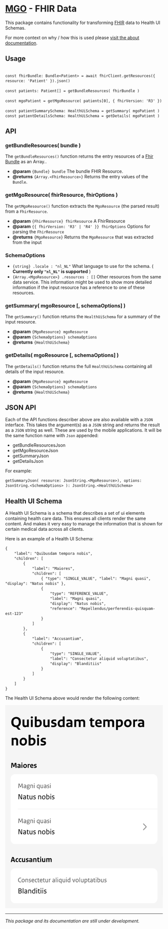 # [MGO] - FHIR Data

This package contains functionality for transforming [FHIR] data to Health UI Schemas.

For more context on why / how this is used please [visit the about documentation][about-zib-ui].

## Usage

```

const fhirBundle: Bundle<Patient> = await fhirClient.getResources({ resource: 'Patient' }).json()

const patients: Patient[] = getBundleResources( fhirBundle )

const mgoPatient = getMgoResource( patients[0], { fhirVersion: 'R3' })

const patientSummarySchema: HealthUiSchema = getSummary( mgoPatient )
const patientDetailsSchema: HealthUiSchema = getDetails( mgoPatient )
```

## API

### getBundleResources( bundle )

The `getBundleResources()` function returns the entry resources of a [Fhir Bundle][fhir-bundle] as an Array..

- **@param** `{Bundle} bundle`
  The bundle FHIR Resource.
- **@returns** `{Array.<FhirResource>}`
  Returns the entry values of the `Bundle`.

### getMgoResource( fhirResource, fhirOptions )

The `getMgoResource()` function extracts the `MgoResource` (the parsed result) from a `FhirResource`.

- **@param** `{FhirResource} fhirResource`
  A FhirResource
- **@param** `{{ fhirVersion: 'R3' | 'R4' }} fhirOptions`
  Options for parsing the `FhirResource`
- **@returns** `{MgoResource}`
  Returns the `MgoResource` that was extracted from the input

### SchemaOptions

- `{string} .locale : "nl_NL"`
  What language to use for the schema. ( **Currently only `"nl_NL"` is supported** )
- `{Array.<MgoResource>} .resources : []`
  Other resources from the same data service. This information might be used to show more detailed information if the input resource has a reference to one of these resources.

### getSummary( mgoResource [, schemaOptions] )

The `getSummary()` function returns the `HealthUiSchema` for a summary of the input resource.

- **@param** `{MgoResource} mgoResource`
- **@param** `{SchemaOptions} schemaOptions`
- **@returns** `{HealthUiSchema}`

### getDetails( mgoResource [, schemaOptions] )

The `getDetails()` function returns the full `HealthUiSchema` containing all details of the input resource.

- **@param** `{MgoResource} mgoResource`
- **@param** `{SchemaOptions} schemaOptions`
- **@returns** `{HealthUiSchema}`

## JSON API

Each of the API functions describer above are also available with a `JSON` interface. This takes the argument(s) as a `JSON` string and returns the result as a `JSON` string as well. These are used by the mobile applications. It will be the same function name with `Json` appended:

- getBundleResourcesJson
- getMgoResourceJson
- getSummaryJson
- getDetailsJson

For example:

```
getSummaryJson( resource: JsonString.<MgoResource>), options: JsonString.<SchemaOptions> ): JsonString.<HealthUiSchema>
```

## Health UI Schema

A Health UI Schema is a schema that describes a set of ui elements containing health care data. This ensures all clients render the same content. And makes it very easy to manage the information that is shown for certain medical data across all clients.

Here is an example of a Health UI Schema:

```
{
    "label": "Quibusdam tempora nobis",
    "children": [
        {
            "label": "Maiores",
            "children": [
                { "type": "SINGLE_VALUE", "label": "Magni quasi", "display": "Natus nobis" },
                {
                    "type": "REFERENCE_VALUE",
                    "label": "Magni quasi",
                    "display": "Natus nobis",
                    "reference": "Repellendus/perferendis-quisquam-est-123"
                }
            ]
        },
        {
            "label": "Accusantium",
            "children": [
                {
                    "type": "SINGLE_VALUE",
                    "label": "Consectetur aliquid voluptatibus",
                    "display": "Blanditiis"
                }
            ]
        }
    ]
}
```

The Health UI Schema above would render the following content:

![An example Health UI Schema](health-ui-schema.png 'Health UI Schema example')

<hr>

_This package and its documentation are still under development._

[MGO]: ../../README.md
[FHIR]: ../../docs/glossary.md#FHIR
[ZIB]: ../../docs/glossary.md#ZIB
[about-zib-ui]: ../../docs/about.md#from-zib-to-ui
[fhir-bundle]: https://build.fhir.org/bundle.html
